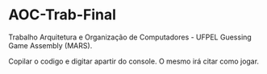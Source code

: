 # AOC-Trab-Final

Trabalho Arquitetura e Organização de Computadores - UFPEL
Guessing Game Assembly (MARS).

Copilar o codigo e digitar apartir do console.
O mesmo irá citar como jogar.
